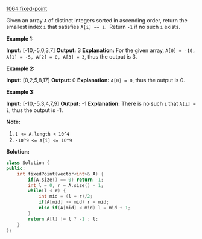 [1064.fixed-point](https://leetcode.com/problems/fixed-point/)  

Given an array `A` of distinct integers sorted in ascending order, return the smallest index `i` that satisfies `A[i] == i`.  Return `-1` if no such `i` exists.

**Example 1:**

**Input:** \[-10,-5,0,3,7\]
**Output:** 3
**Explanation:** 
For the given array, `A[0] = -10, A[1] = -5, A[2] = 0, A[3] = 3`, thus the output is 3.

**Example 2:**

**Input:** \[0,2,5,8,17\]
**Output:** 0
**Explanation:** 
`A[0] = 0`, thus the output is 0.

**Example 3:**

**Input:** \[-10,-5,3,4,7,9\]
**Output:** \-1
**Explanation:** 
There is no such `i` that `A[i] = i`, thus the output is -1.

**Note:**

1.  `1 <= A.length < 10^4`
2.  `-10^9 <= A[i] <= 10^9`  



**Solution:**  

```cpp
class Solution {
public:
    int fixedPoint(vector<int>& A) {
        if(A.size() == 0) return -1;
        int l = 0, r = A.size() - 1;
        while(l < r) {
            int mid = (l + r)/2;
            if(A[mid] >= mid) r = mid;
            else if(A[mid] < mid) l = mid + 1;
        }
        return A[l] != l ? -1 : l;
    }
};
```
      